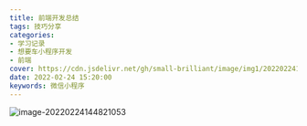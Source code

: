 ```yaml
---
title: 前端开发总结
tags: 技巧分享
categories: 
- 学习记录
- 想要车小程序开发
- 前端
cover: https://cdn.jsdelivr.net/gh/small-brilliant/image/img1/202202241448220.png
date: 2022-02-24 15:20:00
keywords: 微信小程序
---
```

![image-20220224144821053](https://cdn.jsdelivr.net/gh/small-brilliant/image/img1/202202241448220.png)
